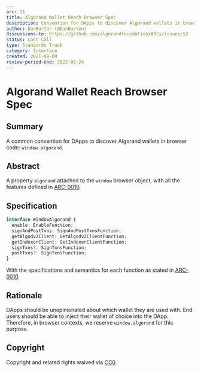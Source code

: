 ```yaml
---
arc: 11
title: Algorand Wallet Reach Browser Spec
description: Convention for DApps to discover Algorand wallets in browser
author: DanBurton (@DanBurton)
discussions-to: https://github.com/algorandfoundation/ARCs/issues/52
status: Last Call
type: Standards Track
category: Interface
created: 2021-08-09
review-period-end: 2022-09-24
---
```


# Algorand Wallet Reach Browser Spec

## Summary

A common convention for DApps to discover Algorand wallets in browser code: `window.algorand`.

## Abstract

A property `algorand` attached to the `window` browser object, with all the features defined in [ARC-0010](arc-0010.md#specification).

## Specification

```ts
interface WindowAlgorand {
  enable: EnableFunction;
  signAndPostTxns: SignAndPostTxnsFunction;
  getAlgodv2Client: GetAlgodv2ClientFunction;
  getIndexerClient: GetIndexerClientFunction;
  signTxns?: SignTxnsFunction;
  postTxns?: SignTxnsFunction;
}
```

With the specifications and semantics for each function as stated in [ARC-0010](arc-0010.md#specification).

## Rationale

DApps should be unopinionated about which wallet they are used with. End users should be able to inject their wallet of choice into the DApp. Therefore, in browser contexts, we reserve `window.algorand` for this purpose.

## Copyright

Copyright and related rights waived via [CC0](https://creativecommons.org/publicdomain/zero/1.0/).
